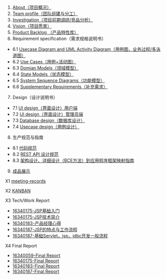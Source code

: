1. [About（项目概况）](d)
2. [Team profile（团队组建与分工）](https://github.com/yikounaicha/xianqianproj/blob/master/documents/Team%20Profile.md)
3. [Investigation（项目前期调研/竞品分析）](https://github.com/yikounaicha/xianqianproj/blob/master/documents/Investigation.md)
4. [Vision（项目愿景）](https://github.com/yikounaicha/xianqianproj/blob/master/documents/Vision.md)
5. [Product Backlog （产品特性库）](https://github.com/yikounaicha/xianqianproj/blob/master/documents/Product%20Backlog.md)
6. Requirement specification（需求规格说明书）
- 6.1 [Usecase Diagram and UML Activity Diagram（用例图，业务过程/多泳道图）](https://github.com/yikounaicha/xianqianproj/blob/master/documents/Usecase%20Diagram%20.md)
- 6.2 [Use Cases（用例+活动图）](d)
- 6.3 [Domian Models（领域模型）](d)
- 6.4 [State Models（状态模型）](d)
- 6.5 [System Sequence Diagrams（功能模型）](d)
- 6.6 [Supplementary Requirements（补充需求）](https://github.com/yikounaicha/xianqianproj/blob/master/documents/Supplementary%20Requirements.md)

7. Design（设计说明书）
- 7.1 [UI design（界面设计）用户端](https://github.com/yikounaicha/xianqianproj/blob/master/documents/UI%20design%20%E7%94%A8%E6%88%B7%E7%AB%AF.md) 
- 7.2 [UI design（界面设计）管理员端](https://github.com/yikounaicha/xianqianproj/blob/master/documents/UI%20design%20%E7%AE%A1%E7%90%86%E5%91%98%E7%AB%AF.md)
- 7.3 [Database design（数据库设计）](https://github.com/yikounaicha/xianqianproj/blob/master/documents/Database%20design.md)
- 7.4 [Usecase design（用例设计）](https://github.com/yikounaicha/xianqianproj/blob/master/documents/Usecase%20design.md)

8. 生产规范与指南
- 8.1 [代码规范](https://github.com/yikounaicha/xianqianproj/blob/master/documents/%E4%BB%A3%E7%A0%81%E8%A7%84%E8%8C%83.md)
- 8.2 [REST API 设计规范](https://github.com/yikounaicha/xianqianproj/blob/master/documents/RESTAPI%E8%AE%BE%E8%AE%A1%E8%A7%84%E8%8C%83.md)
- 8.3 [架构设计、详细设计（BCE方法）到应用程序框架映射指南](https://github.com/yikounaicha/xianqianproj/blob/master/documents/BCE.md)

9. [成品展示](https://github.com/yikounaicha/xianqianproj/blob/master/documents/%E6%88%90%E5%93%81%E5%B1%95%E7%A4%BA.md)

X1 [meeting-records](https://github.com/yikounaicha/xianqianproj/blob/master/documents/Meeting%20Records.md)

X2 [KANBAN](https://github.com/yikounaicha/xianqianproj/projects)

X3 Tech/Work Report
- [16340175-JSP基础入门](https://github.com/yikounaicha/xianqianproj/blob/master/documents/Tech%5CWork%20Report/16340175-JSP%E5%9F%BA%E7%A1%80%E5%85%A5%E9%97%A8.md)
- [16340175-JSP技术简介](https://github.com/yikounaicha/xianqianproj/blob/master/documents/Tech%5CWork%20Report/16340175-JSP%E6%8A%80%E6%9C%AF%E7%AE%80%E4%BB%8B.md)
- [16340183-产品经理心得](https://github.com/yikounaicha/xianqianproj/blob/master/documents/Tech%5CWork%20Report/16340183-%E4%BA%A7%E5%93%81%E7%BB%8F%E7%90%86%E5%BF%83%E5%BE%97.md)
- [16340187-JSP的特点与工作流程](https://github.com/yikounaicha/xianqianproj/blob/master/documents/Tech%5CWork%20Report/16340187-JSP%E7%9A%84%E7%89%B9%E7%82%B9%E4%B8%8E%E5%B7%A5%E4%BD%9C%E6%B5%81%E7%A8%8B.md)
- [16340187-基础Servlet，jsp，jdbc开发一般流程](https://github.com/yikounaicha/xianqianproj/blob/master/documents/Tech%5CWork%20Report/16340187-%E5%9F%BA%E7%A1%80Servlet%EF%BC%8Cjsp%EF%BC%8Cjdbc%E5%BC%80%E5%8F%91%E4%B8%80%E8%88%AC%E6%B5%81%E7%A8%8B.md)

X4 Final Report
- [16340059-Final Report](d)
- [16340175-Final Report](https://github.com/yikounaicha/xianqianproj/blob/master/documents/Final%20Report/16340175-Final%20Report.md)
- [16340183-Final Report](https://github.com/yikounaicha/xianqianproj/blob/master/documents/Final%20Report/16340183%20-%20Final%20Report.md)
- [16340187-Final Report](d)

